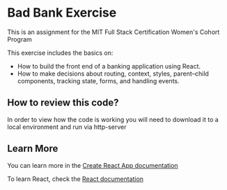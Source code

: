 <h1>Bad Bank Exercise</h1>

This is an assignment for the MIT Full Stack Certification Women's Cohort Program

This exercise includes the basics on:
- How to build the front end of a banking application using React. 
- How to make decisions about routing, context, styles, parent–child components, tracking state, forms, and handling events. 

<h2>How to review this code?</h2>
In order to view how the code is working you will need to download it to a local environment and run via http-server 

<h2>Learn More</h2>
You can learn more in the <a href="create-react-app.dev/docs/getting-started">Create React App documentation</a>

To learn React, check the <a href="https://reactjs.org/">React documentation</a>




